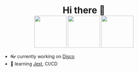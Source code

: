 
<div align="center">
  <h1 style="margin:auto;">Hi there 👋</h1>
 </div>
 
 <div align="center">
      <img 
       height="100"
       src="https://media.giphy.com/media/KegPbvrQghq1y/giphy.gif" />
      <img 
         height="100"
         src="https://media.giphy.com/media/MfSdxfJDocLu0/giphy.gif" />
      <img 
       height="100"
       src="https://media.giphy.com/media/10wlcF5A7AHEbK/giphy.gif" />
 </div>


  - 👓 currently working on [Disco](https:ce//github.com/TropicalSunshine/disco-web)
  - 🦔 learning [Jest](https://jestjs.io/en/), CI/CD


<!--
**TropicalSunshine/TropicalSunshine** is a ✨ _special_ ✨ repository because its `README.md` (this file) appears on your GitHub profile.

Here are some ideas to get you started:

- 🔭 I’m currently working on ...
- 🌱 I’m currently learning ...
- 👯 I’m looking to collaborate on ...
- 🤔 I’m looking for help with ...
- 💬 Ask me about ...
- 📫 How to reach me: ...
- 😄 Pronouns: ...
- ⚡ Fun fact: ...
-->

